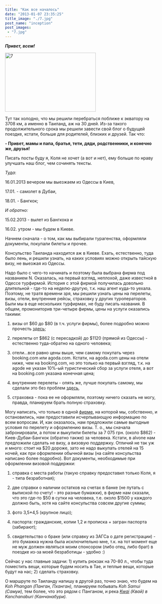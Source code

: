 ```yaml
---
title: "Как все началось"
date: "2013-01-07 23:35:25"
title_image: "./7.jpg"
post_name: "inception"
post_images: 
 - "7.jpg"
---
```


<em><strong>Привет, всем!</strong></em>

<img class="alignnone size-medium wp-image-51" alt="7" src="http://thaitrip.od.ua/wp-content/uploads/2013/01/7-300x194.jpg" width="300" height="194" />

Тут так холодно, что мы решили перебраться поближе к экватору на 3708 км, а именно в Таиланд, аж на 30 дней. Из-за такого продолжительного срока мы решили завести свой блог о будущей поездке, кстати, больше для родителей, близких и друзей. Так что:<!--more-->

<strong> - Привет, мамы и папа, братья, тети, дяди, родственники, и конечно же, друзья! </strong>

Писать посты буду я, Коля не хочет (а вот и нет), ему больше по нраву улучшать наш блог, чем сочинять тексты.

<i>Туда</i>:

16.01.2013 вечером мы выезжаем из Одессы в Киев,

17.01. - самолет в Дубаи,

18.01. - Бангкок;

<em>И обратно:</em>

15.02.2013 - вылет из Бангкока и

16.02. утром - мы будем в Киеве.

Начнем сначала - о том, как мы выбирали турагенства, оформляли документы, покупали билеты и прочее.

Консульство Таиланда находится аж в Киеве. Ехать, естественно, туда было лень, и решили узнать, на каких условиях можно открыть тайскую визу, не выезжая из Одессы.

Надо было с чего-то начинать и поэтому была выбрана фирма под названием N. Оказалась, на первый взгляд, неплохой, даже известной в Одессе турфирмой. История с этой фирмой получилась довольно длительной - где-то на неделю-другую, т.к. наш агент куда-то уехала. Поэтому, не тратя времени зря, мы решили узнать цены на перелеты, визы, отели, внутренние рейсы, страховку у других туроператоров. Были мы в еще нескольких турфирмах, не буду писать названия. В общем, промониторив три-четыре фирмы, цены на услуги оказались такими:

1) визы от $60 до $80 (в т.ч. услуги фирмы), более подробно можно прочесть <a title="Тайское консульство" href="http://thaiconsulate.kiev.ua/?page_id=3" target="_blank">здесь</a>;

2) перелеты от $862 (с пересадкой) до $1120 (прямой из Одессы) - естественно туда-обратно на одного человека;

3) отели...все равно цены выше, чем самому покупать через booking.com или agoda.com. Кстати, на agoda.com цены на отели ниже, чем на booking.com, но это только на первый взгляд, т.к. на agode не указан 10%-ый туристический сбор за услуги отеля, а вот на booking.com указана конечная цена;

4) внутренние перелеты - опять же, лучше покупать самому, мы сделали это без проблем <a href="http://www.airasia.com/ot/en/home.page" target="_blank">здесь</a>,

5) страховка - пока ее не оформляли, поэтому ничего сказать не могу, правда, планируем брать полную страховку.

Могу написать, что только в одной <a href="http://www.alvona.com/" target="_blank">фирме</a>, на которой мы, собственно, и остановились, нам предоставили исчерпывающую информацию по всем вопросам. И, как оказалось, нам предложили самые выгодные условия по перелету и оформлению визы. Т. о., мы сначала забронировали, а потом и выкупили билеты за 7 075 грн. (около $862) - Киев-Дубаи-Бангкок (обратно также) за человека. Кстати, в alvone нам предложили сделать не визу, а визовую поддержку. Отличий не так уж и много: стоит на $20 дороже, зато не надо выкупать отелей на 15 ночей, как при оформлении обычной визы (на сайте консульства написано более подробно). Вот документы, необходимые при оформлении визовой поддержки:

1) справка с места работы (такую справку предоставил только Коля, я - типа безработная);

2) две справки о наличии остатков на счетах в банке (не путать с выпиской по счету! - это разные бумажки), в фирме нам сказали, что это где-то $50 в сутки на человека, т.е. около $1500 у каждого должно быть, хотя на сайте консульства совсем другие суммы;

3) фото 3,5*4,5 (крупное лицо);

4) паспорта: гражданские, копии 1,2 и прописка + загран паспорта (забирают);

5) свидетельство о браке (или справку из ЗАГСа о дате регистрации) - это бумажка нужна была исключительно мне, т.к. на тот момент еще не муж должен являться моим спонсором (либо отец, либо брат) в поездке из-за моей безработицы - удобно :)

Сейчас у нас главные задачи: 1) купить рюкзак на 70-80 л., чтобы туда поместить вещи, которые будем носить в Тае, и теплые вещи, которые будут на нас; 2) сделать страховку.

О маршруте по Таиланду напишу в другой раз, точно знаю, что будем на <em>Koh Phangan (Панган, Пханган),</em> планируем побывать<em> Koh Samui (Самуи), </em>тем более, что это рядом с Панганом, и река <em><a title="река Квай" href="http://www.riverkwaijunglerafts.com/" target="_blank">Kwai</a> (Квай) в Kanchanaburi (Канчанабури). </em>

&nbsp;

&nbsp;
